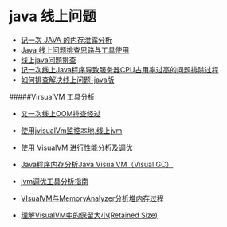 java 线上问题
==========

- [记一次 JAVA 的内存泄露分析](https://juejin.im/entry/59ddcff86fb9a0452340da0e)
- [Java 线上问题排查思路与工具使用](https://blog.csdn.net/GitChat/article/details/79019454)
- [线上java问题排查](https://blog.csdn.net/unix21/article/details/79093784)
- [记一次线上Java程序导致服务器CPU占用率过高的问题排除过程](https://www.jianshu.com/p/3667157d63bb)
- [如何排查解决线上问题-java版](https://my.oschina.net/u/1584569/blog/747938)

#####VirsualVM 工具分析

- [又一次线上OOM排查经过](http://www.importnew.com/24393.html)

- [使用jvisualVm监控本地,线上jvm](https://blog.csdn.net/wangweiyan89/article/details/51314259)

- [使用 VisualVM 进行性能分析及调优](https://www.ibm.com/developerworks/cn/java/j-lo-visualvm/index.html)

- [Java程序内存分析Java VisualVM（Visual GC）](http://blog.51cto.com/tianxingzhe/1651384)

- [jvm调优工具分析指南](https://juejin.im/entry/59cd9a446fb9a00a4843c588)

- [VIsualVM与MemoryAnalyzer分析堆内存过程](https://donald-draper.iteye.com/blog/2359052)

- [理解VisualVM中的保留大小(Retained Size)](https://www.jianshu.com/p/aaddf00a1d83)
